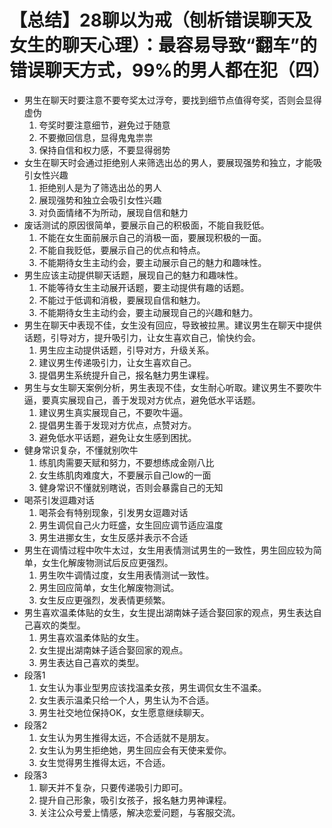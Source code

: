 # 【总结】28聊以为戒（刨析错误聊天及女生的聊天心理）：最容易导致“翻车”的错误聊天方式，99%的男人都在犯（四）

-   男生在聊天时要注意不要夸奖太过浮夸，要找到细节点值得夸奖，否则会显得虚伪
    1.  夸奖时要注意细节，避免过于随意
    2.  不要撤回信息，显得鬼鬼祟祟
    3.  保持自信和权力感，不要显得弱势
-   女生在聊天时会通过拒绝别人来筛选出怂的男人，要展现强势和独立，才能吸引女性兴趣
    1.  拒绝别人是为了筛选出怂的男人
    2.  展现强势和独立会吸引女性兴趣
    3.  对负面情绪不为所动，展现自信和魅力
-   废话测试的原因很简单，要展示自己的积极面，不能自我贬低。
    1.  不能在女生面前展示自己的消极一面，要展现积极的一面。
    2.  不能自我贬低，要展示自己的优点和特点。
    3.  不能期待女生主动约会，要主动展示自己的魅力和趣味性。
-   男生应该主动提供聊天话题，展现自己的魅力和趣味性。
    1.  不能等待女生主动展开话题，要主动提供有趣的话题。
    2.  不能过于低调和消极，要展现自信和魅力。
    3.  不能期待女生主动约会，要主动展现自己的兴趣和魅力。
-   男生在聊天中表现不佳，女生没有回应，导致被拉黑。建议男生在聊天中提供话题，引导对方，提升吸引力，让女生喜欢自己，愉快约会。
    1.  男生应主动提供话题，引导对方，升级关系。
    2.  建议男生传递吸引力，让女生喜欢自己。
    3.  提倡男生系统提升自己，报名魅力男生课程。
-   男生与女生聊天案例分析，男生表现不佳，女生耐心听取。建议男生不要吹牛逼，要真实展现自己，善于发现对方优点，避免低水平话题。
    1.  建议男生真实展现自己，不要吹牛逼。
    2.  提倡男生善于发现对方优点，点赞对方。
    3.  避免低水平话题，避免让女生感到困扰。
-   健身常识复杂，不懂就别吹牛
    1.  练肌肉需要天赋和努力，不要想练成金刚八比
    2.  女生练肌肉难度大，不要展示自己low的一面
    3.  健身常识不懂就别瞎说，否则会暴露自己的无知
-   喝茶引发逗趣对话
    1.  喝茶会有特别现象，引发男女逗趣对话
    2.  男生调侃自己火力旺盛，女生回应调节适应温度
    3.  男生进挪女生，女生反感并表示不合适
-   男生在调情过程中吹牛太过，女生用表情测试男生的一致性，男生回应较为简单，女生化解废物测试后反应更强烈。
    1.  男生吹牛调情过度，女生用表情测试一致性。
    2.  男生回应简单，女生化解废物测试。
    3.  女生反应更强烈，发表情更频繁。
-   男生喜欢温柔体贴的女生，女生提出湖南妹子适合娶回家的观点，男生表达自己喜欢的类型。
    1.  男生喜欢温柔体贴的女生。
    2.  女生提出湖南妹子适合娶回家的观点。
    3.  男生表达自己喜欢的类型。
-   段落1
    1.  女生认为事业型男应该找温柔女孩，男生调侃女生不温柔。
    2.  女生表示温柔只给一个人，男生认为不合适。
    3.  男生社交地位保持OK，女生愿意继续聊天。
-   段落2
    1.  女生认为男生推得太远，不合适就不是朋友。
    2.  女生认为男生拒绝她，男生回应会有天使来爱你。
    3.  女生觉得男生推得太远，不合适。
-   段落3
    1.  聊天并不复杂，只要传递吸引力即可。
    2.  提升自己形象，吸引女孩子，报名魅力男神课程。
    3.  关注公众号爱上情感，解决恋爱问题，与客服交流。
